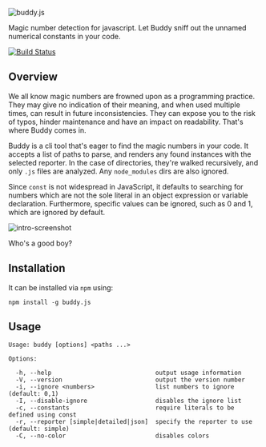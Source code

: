 ![buddy.js](http://danielstjules.com/buddyjs/logo.png)

Magic number detection for javascript. Let Buddy sniff out the unnamed numerical
constants in your code.

[![Build Status](https://travis-ci.org/danielstjules/buddy.js.png)](https://travis-ci.org/danielstjules/buddy.js)

## Overview

We all know magic numbers are frowned upon as a programming practice. They may
give no indication of their meaning, and when used multiple times, can result
in future inconsistencies. They can expose you to the risk of typos, hinder
maintenance and have an impact on readability. That's where Buddy comes in.

Buddy is a cli tool that's eager to find the magic numbers in your code. It
accepts a list of paths to parse, and renders any found instances with the
selected reporter. In the case of directories, they're walked recursively,
and only `.js` files are analyzed. Any `node_modules` dirs are also ignored.

Since `const` is not widespread in JavaScript, it defaults to searching for
numbers which are not the sole literal in an object expression or variable
declaration. Furthermore, specific values can be ignored, such as 0 and 1,
which are ignored by default.

![intro-screenshot](http://danielstjules.com/buddyjs/intro.png)

Who's a good boy?

## Installation

It can be installed via `npm` using:

```
npm install -g buddy.js
```

## Usage

```
Usage: buddy [options] <paths ...>

Options:

  -h, --help                             output usage information
  -V, --version                          output the version number
  -i, --ignore <numbers>                 list numbers to ignore (default: 0,1)
  -I, --disable-ignore                   disables the ignore list
  -c, --constants                        require literals to be defined using const
  -r, --reporter [simple|detailed|json]  specify the reporter to use (default: simple)
  -C, --no-color                         disables colors
```
